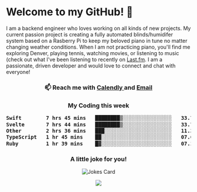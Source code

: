 <h1> Welcome to my GitHub! 👋 </h1>


  I am a backend engineer who loves working on all kinds of new projects. My current passion project is creating a fully automated blinds/humidifer system based on a Rasberry Pi to keep my beloved piano in tune no matter changing weather conditions. When I am not practicing piano, you'll find me exploring Denver, playing tennis, watching movies, or listening to music (check out what I've been listening to recently on [Last.fm](https://www.last.fm/user/mballa000). I am a passionate, driven developer and would love to connect and chat with everyone!

<h3 align = "center"> 📫 Reach me with <a href = "https://calendly.com/msbrandt00/30min"> Calendly </a> and <a href="mailto:msbrandt00@gmail.com">Email</a> 
 </h3>


 
<div align = "center"
[![Anurag's GitHub stats](https://github-readme-stats.vercel.app/api?username=mbrandt00)](https://github.com/anuraghazra/github-readme-stats)
          </div>
<h3 align="center">
  My Coding this week
<!--START_SECTION:waka-->

```txt
Swift        7 hrs 45 mins   ████████▒░░░░░░░░░░░░░░░░   33.75 %
Svelte       7 hrs 44 mins   ████████▒░░░░░░░░░░░░░░░░   33.70 %
Other        2 hrs 36 mins   ███░░░░░░░░░░░░░░░░░░░░░░   11.34 %
TypeScript   1 hr 45 mins    ██░░░░░░░░░░░░░░░░░░░░░░░   07.67 %
Ruby         1 hr 39 mins    █▓░░░░░░░░░░░░░░░░░░░░░░░   07.18 %
```

<!--END_SECTION:waka-->

### A little joke for you!

![Jokes Card](https://readme-jokes.vercel.app/api?hideBorder)

<a href="https://www.linkedin.com/in/mbrandt00/"><img src="https://img.shields.io/badge/linkedin-%230077B5.svg?&style=for-the-badge&logo=linkedin&logoColor=white" /></a>
